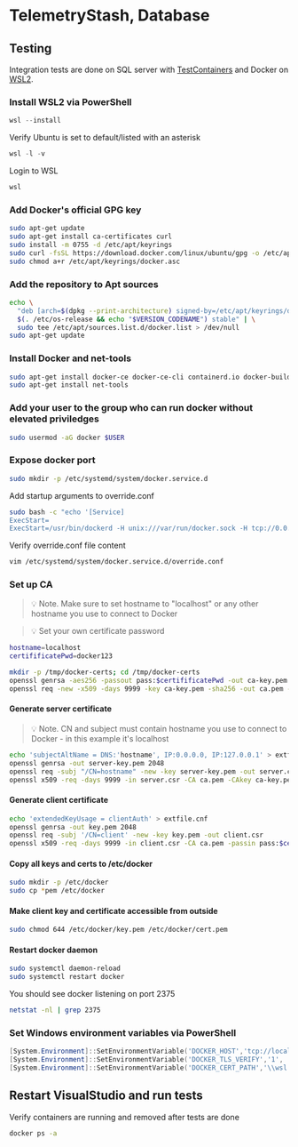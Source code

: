 ﻿# TelemetryStash, Database

## Testing

Integration tests are done on SQL server with [TestContainers](https://dotnet.testcontainers.org/modules/mssql/) and Docker on [WSL2](https://learn.microsoft.com/en-us/windows/wsl/install).

### Install WSL2 via PowerShell

```PowerShell
wsl --install
```

Verify Ubuntu is set to default/listed with an asterisk

```PowerShell
wsl -l -v
```

Login to WSL

```bash
wsl
```

### Add Docker's official GPG key

```bash
sudo apt-get update
sudo apt-get install ca-certificates curl
sudo install -m 0755 -d /etc/apt/keyrings
sudo curl -fsSL https://download.docker.com/linux/ubuntu/gpg -o /etc/apt/keyrings/docker.asc
sudo chmod a+r /etc/apt/keyrings/docker.asc
```

### Add the repository to Apt sources

```bash
echo \
  "deb [arch=$(dpkg --print-architecture) signed-by=/etc/apt/keyrings/docker.asc] https://download.docker.com/linux/ubuntu \
  $(. /etc/os-release && echo "$VERSION_CODENAME") stable" | \
  sudo tee /etc/apt/sources.list.d/docker.list > /dev/null
sudo apt-get update
```

### Install Docker and net-tools

```bash
sudo apt-get install docker-ce docker-ce-cli containerd.io docker-buildx-plugin docker-compose-plugin
sudo apt-get install net-tools
```

### Add your user to the group who can run docker without elevated priviledges

```bash
sudo usermod -aG docker $USER
```

### Expose docker port

```bash
sudo mkdir -p /etc/systemd/system/docker.service.d
```

Add startup arguments to override.conf
```bash
sudo bash -c "echo '[Service]
ExecStart=
ExecStart=/usr/bin/dockerd -H unix:///var/run/docker.sock -H tcp://0.0.0.0:2375 --tlsverify --tlscacert=/etc/docker/ca.pem --tlscert=/etc/docker/server-cert.pem --tlskey=/etc/docker/server-key.pem' > /etc/systemd/system/docker.service.d/override.conf"
```

Verify override.conf file content

```bash
vim /etc/systemd/system/docker.service.d/override.conf
```

### Set up CA

> :bulb: Note. Make sure to set hostname to "localhost" or any other hostname you use to connect to Docker

> :bulb: Set your own certificate password

```bash
hostname=localhost
certifificatePwd=docker123

mkdir -p /tmp/docker-certs; cd /tmp/docker-certs
openssl genrsa -aes256 -passout pass:$certifificatePwd -out ca-key.pem 2048
openssl req -new -x509 -days 9999 -key ca-key.pem -sha256 -out ca.pem -passin pass:$certifificatePwd -subj /CN=hostname
```

#### Generate server certificate

> :bulb: Note. CN and subject must contain hostname you use to connect to Docker - in this example it's localhost

```bash
echo 'subjectAltName = DNS:'hostname', IP:0.0.0.0, IP:127.0.0.1' > extfile.cnf
openssl genrsa -out server-key.pem 2048
openssl req -subj "/CN=hostname" -new -key server-key.pem -out server.csr
openssl x509 -req -days 9999 -in server.csr -CA ca.pem -CAkey ca-key.pem -CAcreateserial -out server-cert.pem -passin pass:$certifificatePwd -extfile extfile.cnf
```

#### Generate client certificate

```bash
echo 'extendedKeyUsage = clientAuth' > extfile.cnf
openssl genrsa -out key.pem 2048
openssl req -subj '/CN=client' -new -key key.pem -out client.csr
openssl x509 -req -days 9999 -in client.csr -CA ca.pem -passin pass:$certifificatePwd -CAkey ca-key.pem -CAcreateserial -out cert.pem -extfile extfile.cnf
```

#### Copy all keys and certs to /etc/docker

```bash
sudo mkdir -p /etc/docker
sudo cp *pem /etc/docker
```

#### Make client key and certificate accessible from outside

```bash
sudo chmod 644 /etc/docker/key.pem /etc/docker/cert.pem
```

#### Restart docker daemon

```bash
sudo systemctl daemon-reload
sudo systemctl restart docker
```

You should see docker listening on port 2375

```bash
netstat -nl | grep 2375
```

### Set Windows environment variables via PowerShell

```PowerShell
[System.Environment]::SetEnvironmentVariable('DOCKER_HOST','tcp://localhost:2375', 'Machine')
[System.Environment]::SetEnvironmentVariable('DOCKER_TLS_VERIFY','1', 'Machine')
[System.Environment]::SetEnvironmentVariable('DOCKER_CERT_PATH','\\wsl.localhost\Ubuntu\etc\docker', 'Machine')
```

## Restart VisualStudio and run tests

Verify containers are running and removed after tests are done
```bash
docker ps -a
```
